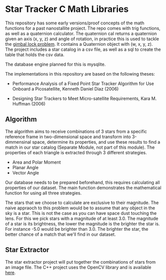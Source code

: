 # Star Tracker C Math Libraries

This repository has some early versions/proof concepts of the math functions for a past nanostallite project. The repo comes with trig functions, as well as a quaternion calculator. The quaternion cal returns a quaternion given an axis (x, y, z) and angle of rotation, in practice this is used to tackle the [gimbal lock problem](https://www.youtube.com/watch?v=zc8b2Jo7mno). It contains a Quaternion object with (w, x, y, z). The project includes a star catalog in a csv file, as well as a sql to create the table that holds the csv data.

The database engine planned for this is mysqlite.

The implementations in this repository are based on the following theses:

* Performance Analysis of a Fixed Point Star Tracker Algorithm for Use Onboard a Picosatellite, Kenneth Daniel Diaz (2006)

* Designing Star Trackers to Meet Micro-satellite Requirements, Kara M. Huffman (2006)

## Algorithm

The algorithm aims to receive combinations of 3 stars from a specific reference frame in two-dimensional space and transform into 3-dimmensinal space, determine its properties, and use these results to find a match in our star catalog (Separate Module, not part of this module). The properties of each triangle is extracted through 3 different strategies.

* Area and Polar Moment
* Planar Angle
* Vector Angle

Our database needs to be prepared beforehand, this requires calculating all properties of our dataset. The main function demonstrates the mathematical function for using all three strategies.

The stars that we choose to calculate are exclusive to their magnitude. The naive appraoch to this problem would be to assume that any object in the sky is a star. This is not the case as you can have space dust touching the lens. For this we pick stars with a magnitude of at least 3.0. The magnitude of a star is its brightness, the lower the magnitude is the brighter the star is. For instance -5.0 would be brighter than 3.0. The brighter the star, the better chance of a match that we'll find in our dataset.

## Star Extractor

The star extractor project will put together the combinations of stars from an image file. The C++ project uses the OpenCV library and is available [here](https://github.com/the-invisible-man/star-extractor).
